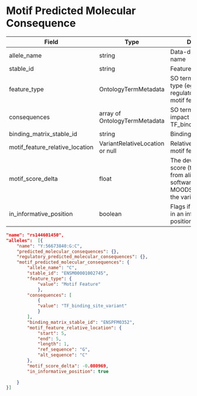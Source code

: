 # Motif Predicted Molecular Consequence

| Field             | Type            | Description
|-------------------|-----------------|---------------------
|allele_name|string|Data-derived allele name
stable_id|string|Feature stable id
|feature_type|OntologyTermMetadata|SO term for feature type (eg. transcript, regulatory feature, motif feature)
|consequences|array of OntologyTermMetadata|SO terms for predicted impact ( eg TF_binding_site_variant)
|binding_matrix_stable_id|string|Binding matrix stable id
|motif_feature_relative_location|VariantRelativeLocation or null|Relative location on motif feature
|motif_score_delta|float|The deviation from the score (that is derived from alignment software (e.g. MOODS)) caused by the variation.
|in_informative_position|boolean|Flags if the variation is in an informative position.

```json
"name": "rs144601450",
"alleles":  [{
    "name": "Y:56673840:G:C",
    "predicted_molecular_consequences": {},
    "regulatory_predicted_molecular_consequences": {},
    "motif_predicted_molecular_consequences": {
        "allele_name": "C",
        "stable_id": "ENSM00001002745",
        "feature_type": {
            "value": "Motif Feature"
            },
        "consequences": [
            {
            "value": "TF_binding_site_variant"
            }
        ],
        "binding_matrix_stable_id": "ENSPFM0352",
        "motif_feature_relative_location": {
            "start": 5,
            "end": 5,
            "length": 1,
            "ref_sequence": "G",   
            "alt_sequence": "C"
        },
        "motif_score_delta": -0.080969,
        "in_informative_position": true
                          
    }
}]
```